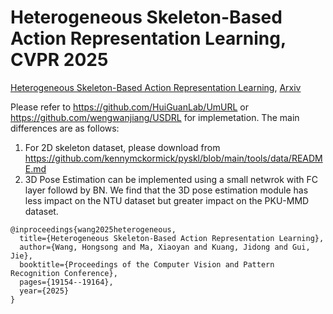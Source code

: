# Heterogeneous Skeleton-Based Action Representation Learning, CVPR 2025
[Heterogeneous Skeleton-Based Action Representation Learning](https://openaccess.thecvf.com/content/CVPR2025/papers/Wang_Heterogeneous_Skeleton-Based_Action_Representation_Learning_CVPR_2025_paper.pdf), [Arxiv](https://arxiv.org/abs/2506.03481) 

Please refer to https://github.com/HuiGuanLab/UmURL or  https://github.com/wengwanjiang/USDRL for implemetation. The main differences are as follows:
1) For 2D skeleton dataset, please download from https://github.com/kennymckormick/pyskl/blob/main/tools/data/README.md
2) 3D Pose Estimation can be implemented using a small netwrok with FC layer followd by BN. We find that the 3D pose estimation module has less impact on the NTU dataset but greater impact on the PKU-MMD dataset.

```
@inproceedings{wang2025heterogeneous,
  title={Heterogeneous Skeleton-Based Action Representation Learning},
  author={Wang, Hongsong and Ma, Xiaoyan and Kuang, Jidong and Gui, Jie},
  booktitle={Proceedings of the Computer Vision and Pattern Recognition Conference},
  pages={19154--19164},
  year={2025}
}
